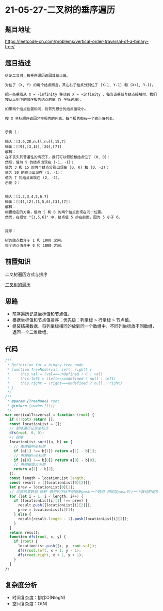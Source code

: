 # 21-05-27-二叉树的垂序遍历

## 题目地址

<https://leetcode-cn.com/problems/vertical-order-traversal-of-a-binary-tree/>

## 题目描述

```
给定二叉树，按垂序遍历返回其结点值。

对位于 (X, Y) 的每个结点而言，其左右子结点分别位于 (X-1, Y-1) 和 (X+1, Y-1)。

把一条垂线从 X = -infinity 移动到 X = +infinity ，每当该垂线与结点接触时，我们按从上到下的顺序报告结点的值（Y 坐标递减）。

如果两个结点位置相同，则首先报告的结点值较小。

按 X 坐标顺序返回非空报告的列表。每个报告都有一个结点值列表。


示例 1：

输入：[3,9,20,null,null,15,7]
输出：[[9],[3,15],[20],[7]]
解释：
在不丧失其普遍性的情况下，我们可以假设根结点位于 (0, 0)：
然后，值为 9 的结点出现在 (-1, -1)；
值为 3 和 15 的两个结点分别出现在 (0, 0) 和 (0, -2)；
值为 20 的结点出现在 (1, -1)；
值为 7 的结点出现在 (2, -2)。
示例 2：


输入：[1,2,3,4,5,6,7]
输出：[[4],[2],[1,5,6],[3],[7]]
解释：
根据给定的方案，值为 5 和 6 的两个结点出现在同一位置。
然而，在报告 "[1,5,6]" 中，结点值 5 排在前面，因为 5 小于 6。


提示：

树的结点数介于 1 和 1000 之间。
每个结点值介于 0 和 1000 之间。
```

## 前置知识

二叉树遍历方式与排序

[二叉树的遍历](../算法记录/二叉树的遍历.md)

## 思路
+ 前序遍历记录坐标值和节点值。
+ 根据坐标值和节点值排序：优先级：列坐标 > 行坐标 > 节点值。
+ 组装结果数据，将列坐标相同的放到同一个数组中，不同列坐标放不同数组，返回一个二维数组。

## 代码
``` javascript
/**
 * Definition for a binary tree node.
 * function TreeNode(val, left, right) {
 *     this.val = (val===undefined ? 0 : val)
 *     this.left = (left===undefined ? null : left)
 *     this.right = (right===undefined ? null : right)
 * }
 */
/**
 * @param {TreeNode} root
 * @return {number[][]}
 */
var verticalTraversal = function (root) {
  if (!root) return [];
  const locationList = [];
  // 前序遍历记录坐标点
  dfs(root, 0, 0);
  // 排序
  locationList.sort((a, b) => {
    // 先根据列坐标排
    if (a[1] !== b[1]) return a[1] - b[1];
    // 再根据行坐标排
    if (a[0] !== b[0]) return a[0] - b[0];
    // 再根据值大小排
    return a[2] - b[2];
  });
  const length = locationList.length;
  const result = [[locationList[0][2]]];
  let prev = locationList[0][1];
  // 组装结果数据 循环 遇到列坐标不同就新push一个数组 相同就push到上一个数组的尾部
  for (let i = 1; i < length; i++) {
    if (locationList[i][1] !== prev) {
      result.push([locationList[i][2]]);
      prev = locationList[i][1];
    } else {
      result[result.length - 1].push(locationList[i][2]);
    }
  }
  return result;
  function dfs(root, x, y) {
    if (root) {
      locationList.push([x, y, root.val]);
      dfs(root.left, x + 1, y - 1);
      dfs(root.right, x + 1, y + 1);
    }
  }
};

```

## 复杂度分析
+ 时间复杂度：排序O(NlogN)
+ 空间复杂度：O(N)
